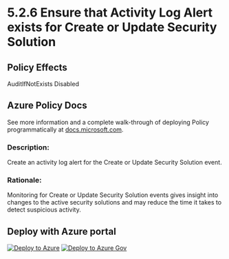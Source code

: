 # 5.2.6 Ensure that Activity Log Alert exists for Create or Update Security Solution

## Policy Effects
AuditIfNotExists
Disabled

## Azure Policy Docs
See more information and a complete walk-through of deploying Policy programmatically at
[docs.microsoft.com](https://docs.microsoft.com/azure/governance/policy/samples/allowed-custom-images).

### Description: 
Create an activity log alert for the Create or Update Security Solution event.

### Rationale: 
Monitoring for Create or Update Security Solution events gives insight into changes to the
active security solutions and may reduce the time it takes to detect suspicious activity.

## Deploy with Azure portal

[![Deploy to Azure](https://azuredeploy.net/deploybutton.png)](https://portal.azure.com/?#blade/Microsoft_Azure_Policy/CreatePolicyDefinitionBlade/uri/https%3A%2F%2Fraw.githubusercontent.com%2Fmrajess%2FAzure-Policy-CIS%2Fmaster%2Fpolicies%2F5_logging_and_monitoring%2F5.2.6%2FPolicy%2Fazurepolicy.json)
[![Deploy to Azure Gov](https://docs.microsoft.com/azure/governance/policy/media/deploy/deployGovbutton.png)](https://portal.azure.us/?#blade/Microsoft_Azure_Policy/CreatePolicyDefinitionBlade/uri/https%3A%2F%2Fraw.githubusercontent.com%2Fmrajess%2FAzure-Policy-CIS%2Fmaster%2Fpolicies%2F5_logging_and_monitoring%2F5.2.6%2FPolicy%2Fazurepolicy.json)
